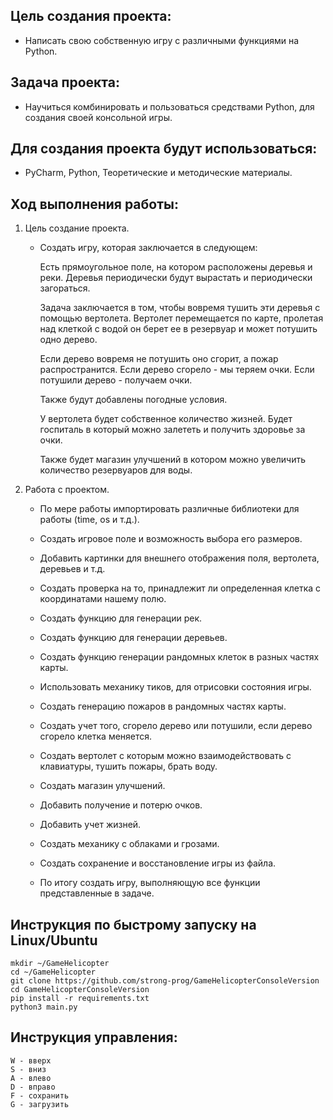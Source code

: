 ## Цель создания проекта: 
- Написать свою собственную игру с различными функциями на Python.

## Задача проекта:
- Научиться комбинировать и пользоваться
средствами Python, для создания своей консольной игры.

## Для создания проекта будут использоваться:
- PyCharm, Python, Теоретические и методические материалы.

## Ход выполнения работы:
1. Цель создание проекта.

   - Создать игру, которая заключается в следующем:

       Есть прямоугольное поле, на котором расположены деревья и реки.
       Деревья периодически будут вырастать и периодически загораться.
   
       Задача заключается в том, чтобы вовремя тушить эти деревья с
       помощью вертолета.
       Вертолет перемещается по карте, пролетая над клеткой с водой он
       берет ее в резервуар и может потушить одно дерево.
   
       Если дерево вовремя не потушить оно сгорит, а пожар
       распространится.
       Если дерево сгорело - мы теряем очки.
       Если потушили дерево - получаем очки.
   
       Также будут добавлены погодные условия.
   
       У вертолета будет собственное количество жизней.
       Будет госпиталь в который можно залететь и получить здоровье за
       очки.
   
       Также будет магазин улучшений в котором можно увеличить
       количество резервуаров для воды.

2. Работа с проектом.

   - По мере работы импортировать различные библиотеки для работы (time, os и т.д.).
       
   - Создать игровое поле и возможность выбора его размеров.
       
   - Добавить картинки для внешнего отображения поля, вертолета, деревьев и т.д.
       
   - Создать проверка на то, принадлежит ли определенная клетка с координатами нашему полю.
       
   - Создать функцию для генерации рек.
       
   - Создать функцию для генерации деревьев.
       
   - Создать функцию генерации рандомных клеток в разных частях карты.
       
   - Использовать механику тиков, для отрисовки состояния игры.
       
   - Создать генерацию пожаров в рандомных частях карты.
       
   - Создать учет того, сгорело дерево или потушили, если дерево сгорело клетка меняется.
       
   - Создать вертолет с которым можно взаимодействовать с клавиатуры, тушить пожары, брать воду.
       
   - Создать магазин улучшений.
       
   - Добавить получение и потерю очков.
       
   - Добавить учет жизней.
       
   - Создать механику с облаками и грозами.
       
   - Создать сохранение и восстановление игры из файла.
       
   - По итогу создать игру, выполняющую все функции представленные в задаче.

## Инструкция по быстрому запуску на Linux/Ubuntu

```
mkdir ~/GameHelicopter
cd ~/GameHelicopter
git clone https://github.com/strong-prog/GameHelicopterConsoleVersion
cd GameHelicopterConsoleVersion
pip install -r requirements.txt
python3 main.py
```

## Инструкция управления:

```
W - вверх
S - вниз
A - влево
D - вправо
F - сохранить
G - загрузить
```